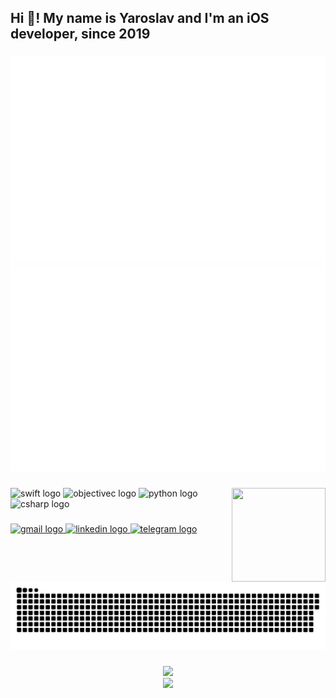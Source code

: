 <h2 align="left">Hi 👋! My name is Yaroslav and I'm an iOS developer, since 2019</h2>

###
<div align="center">
<picture><source media="(prefers-color-scheme: auto)" srcset="https://raw.githubusercontent.com/lelonco/GitHub-Stats-Visualization/master/generated/auto/languages.svg"><img alt="Languages used by User Name" src="https://raw.githubusercontent.com/lelonco/GitHub-Stats-Visualization/master/generated/auto/languages.svg"></picture>
<picture><source media="(prefers-color-scheme: auto)" srcset="https://raw.githubusercontent.com/lelonco/GitHub-Stats-Visualization/master/generated/auto/overview.svg"><img alt="Languages used by User Name" src="https://raw.githubusercontent.com/lelonco/GitHub-Stats-Visualization/master/generated/auto/overview.svg"></picture>

</div>

###

<img align="right" height="150" width="150" src="https://i.imgflip.com/65efzo.gif"  />

###

<div align="left">
  <img src="https://cdn.jsdelivr.net/gh/devicons/devicon/icons/swift/swift-original.svg" height="30" width="42" alt="swift logo"  />
  <img src="https://cdn.jsdelivr.net/gh/devicons/devicon/icons/objectivec/objectivec-plain.svg" height="30" width="42" alt="objectivec logo"  />
  <img src="https://cdn.jsdelivr.net/gh/devicons/devicon/icons/python/python-plain-wordmark.svg" height="30" width="42" alt="python logo"  />
  <img src="https://cdn.jsdelivr.net/gh/devicons/devicon/icons/csharp/csharp-original.svg" height="30" width="42" alt="csharp logo"  />
</div>

###

<div align="left">
  <a href="fast.yarik@gmail.com" target="_blank">
    <img src="https://img.shields.io/static/v1?message=Gmail&logo=gmail&label=&color=D14836&logoColor=white&labelColor=&style=for-the-badge" height="35" alt="gmail logo"  />
  </a>
  <a href="https://www.linkedin.com/in/yaroslav-arkushenko/" target="_blank">
    <img src="https://img.shields.io/static/v1?message=LinkedIn&logo=linkedin&label=&color=0077B5&logoColor=white&labelColor=&style=for-the-badge" height="35" alt="linkedin logo"  />
  </a>
  <a href="https://t.me/imroslav" target="_blank">
    <img src="https://img.shields.io/static/v1?message=Telegram&logo=telegram&label=&color=2CA5E0&logoColor=white&labelColor=&style=for-the-badge" height="35" alt="telegram logo"  />
  </a>
</div>

###

<br clear="both">

<img src="https://raw.githubusercontent.com/lelonco/lelonco/output/snake.svg" alt="Snake animation" />

###
<div align="center"><img src="[[https://spotify-github-profile.vercel.app/api/view.svg?uid=31j5clbhzsrfpm2sibptlcjowpbe&redirect=true][https://spotify-github-profile.vercel.app/api/view.svg?uid=31j5clbhzsrfpm2sibptlcjowpbe&cover_image=true&theme=novatorem&show_offline=true&background_color=121212&interchange=true&bar_color=53b14f&bar_color_cover=true" /></div>
<div align="center"><img src="https://spotify-github-profile.vercel.app/api/view?uid=31j5clbhzsrfpm2sibptlcjowpbe&cover_image=true&theme=default&show_offline=false&background_color=121212&interchange=false" /></div>  

###
